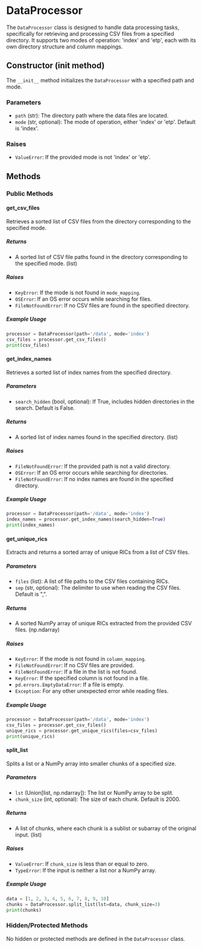 # DataProcessor

The `DataProcessor` class is designed to handle data processing tasks, specifically for retrieving and processing CSV files from a specified directory. It supports two modes of operation: 'index' and 'etp', each with its own directory structure and column mappings.

## Constructor (__init__ method)

The `__init__` method initializes the `DataProcessor` with a specified path and mode.

### Parameters

- `path` (str): The directory path where the data files are located.
- `mode` (str, optional): The mode of operation, either 'index' or 'etp'. Default is 'index'.

### Raises

- `ValueError`: If the provided mode is not 'index' or 'etp'.

## Methods

### Public Methods

#### get_csv_files

Retrieves a sorted list of CSV files from the directory corresponding to the specified mode.

##### Returns

- A sorted list of CSV file paths found in the directory corresponding to the specified mode. (list)

##### Raises

- `KeyError`: If the mode is not found in `mode_mapping`.
- `OSError`: If an OS error occurs while searching for files.
- `FileNotFoundError`: If no CSV files are found in the specified directory.

##### Example Usage

```python
processor = DataProcessor(path='/data', mode='index')
csv_files = processor.get_csv_files()
print(csv_files)
```

#### get_index_names

Retrieves a sorted list of index names from the specified directory.

##### Parameters

- `search_hidden` (bool, optional): If True, includes hidden directories in the search. Default is False.

##### Returns

- A sorted list of index names found in the specified directory. (list)

##### Raises

- `FileNotFoundError`: If the provided path is not a valid directory.
- `OSError`: If an OS error occurs while searching for directories.
- `FileNotFoundError`: If no index names are found in the specified directory.

##### Example Usage

```python
processor = DataProcessor(path='/data', mode='index')
index_names = processor.get_index_names(search_hidden=True)
print(index_names)
```

#### get_unique_rics

Extracts and returns a sorted array of unique RICs from a list of CSV files.

##### Parameters

- `files` (list): A list of file paths to the CSV files containing RICs.
- `sep` (str, optional): The delimiter to use when reading the CSV files. Default is ",".

##### Returns

- A sorted NumPy array of unique RICs extracted from the provided CSV files. (np.ndarray)

##### Raises

- `KeyError`: If the mode is not found in `column_mapping`.
- `FileNotFoundError`: If no CSV files are provided.
- `FileNotFoundError`: If a file in the list is not found.
- `KeyError`: If the specified column is not found in a file.
- `pd.errors.EmptyDataError`: If a file is empty.
- `Exception`: For any other unexpected error while reading files.

##### Example Usage

```python
processor = DataProcessor(path='/data', mode='index')
csv_files = processor.get_csv_files()
unique_rics = processor.get_unique_rics(files=csv_files)
print(unique_rics)
```

#### split_list

Splits a list or a NumPy array into smaller chunks of a specified size.

##### Parameters

- `lst` (Union[list, np.ndarray]): The list or NumPy array to be split.
- `chunk_size` (int, optional): The size of each chunk. Default is 2000.

##### Returns

- A list of chunks, where each chunk is a sublist or subarray of the original input. (list)

##### Raises

- `ValueError`: If `chunk_size` is less than or equal to zero.
- `TypeError`: If the input is neither a list nor a NumPy array.

##### Example Usage

```python
data = [1, 2, 3, 4, 5, 6, 7, 8, 9, 10]
chunks = DataProcessor.split_list(lst=data, chunk_size=3)
print(chunks)
```

### Hidden/Protected Methods

No hidden or protected methods are defined in the `DataProcessor` class.
